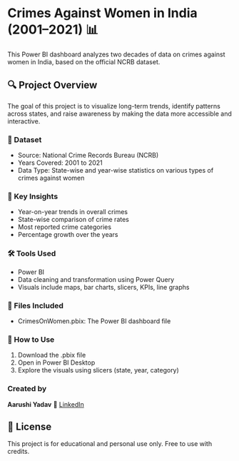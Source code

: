 # Crimes Against Women in India (2001–2021) 📊

This Power BI dashboard analyzes two decades of data on crimes against women in India, based on the official NCRB dataset.

## 🔍 Project Overview

The goal of this project is to visualize long-term trends, identify patterns across states, and raise awareness by making the data more accessible and interactive.

### 📂 Dataset
- Source: National Crime Records Bureau (NCRB)
- Years Covered: 2001 to 2021
- Data Type: State-wise and year-wise statistics on various types of crimes against women

### 📌 Key Insights
- Year-on-year trends in overall crimes
- State-wise comparison of crime rates
- Most reported crime categories
- Percentage growth over the years

### 🛠 Tools Used
- Power BI
- Data cleaning and transformation using Power Query
- Visuals include maps, bar charts, slicers, KPIs, line graphs

### 📁 Files Included
- CrimesOnWomen.pbix: The Power BI dashboard file

### 🔗 How to Use
1. Download the .pbix file
2. Open in Power BI Desktop
3. Explore the visuals using slicers (state, year, category)

### Created by
**Aarushi Yadav**
📎
[LinkedIn](www.linkedin.com/in/aarushi-yadav-6b0024289)

## 📌 License
This project is for educational and personal use only. Free to use with credits.


